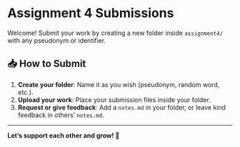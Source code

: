 # Assignment 4 Submissions

Welcome! Submit your work by creating a new folder inside `assignment4/` with any pseudonym or identifier.

## 📥 How to Submit

1. **Create your folder**: Name it as you wish (pseudonym, random word, etc.).
2. **Upload your work**: Place your submission files inside your folder.
3. **Request or give feedback**: Add a `notes.md` in your folder, or leave kind feedback in others’ `notes.md`.

---

**Let’s support each other and grow! 🌱**
